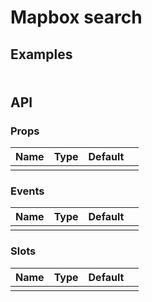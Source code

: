# Mapbox search

## Examples

###

<r-app>
<r-mapbox-search access-token="pk.eyJ1IjoiZHVwb250bmllbHMiLCJhIjoiY2tsdXoyNDNvMDk5MzJ3bXdmMnNndWFqcSJ9.1uvdTrAsxKX6sARWZDA93A" label="Location"/>
</r-app>

```vue

```

<div class="api">

## API

### Props

| Name | Type | Default |     |
| ---- | ---- | ------- | --- |
|      |      |         |     |

### Events

| Name | Type | Default |     |
| ---- | ---- | ------- | --- |
|      |      |         |     |

### Slots

| Name | Type | Default |     |
| ---- | ---- | ------- | --- |
|      |      |         |     |

</div>
